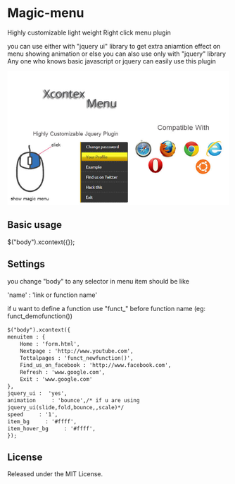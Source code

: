 Magic-menu
==============

Highly customizable light weight Right click menu plugin

you can use either with "jquery ui" library to get extra aniamtion effect on menu showing animation or else you can also use only with "jquery" library
Any one who knows basic javascript or jquery can easily use this plugin 




![alt tag](https://raw.githubusercontent.com/anishtr4/Magic-menu/master/xcontex.jpg)

## Basic usage

$("body").xcontext({});


## Settings

you change "body" to any selector
in menu item should be like 

'name' : 'link or function name'

if u want to define a function use "funct_" before function name (eg: funct_demofunction())

    $("body").xcontext({
	menuitem : {
        Home : 'form.html',
		Nextpage : 'http://www.youtube.com',
		Tottalpages : 'funct_newfunction()',
		Find_us_on_facebook : 'http://www.facebook.com',
		Refresh : 'www.google.com',
		Exit : 'www.google.com'
    },
	jquery_ui :  'yes',
	animation     : 'bounce',/* if u are using jquery_ui(slide,fold,bounce,,scale)*/
	speed     : '1',
    item_bg     : '#ffff',
	item_hover_bg     : '#ffff',
	}); 


## License

Released under the MIT License.
